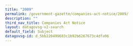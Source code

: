 ```yaml
---
title: "2009"
permalink: /government-gazette/companies-act-notice/2009/
description: ""
third_nav_title: Companies Act Notice
layout: datagovsg-v2-search
default_field: Subject
datagovsg-id: d_5bb220499683c1b92b6267673c4dfa96
---
```

